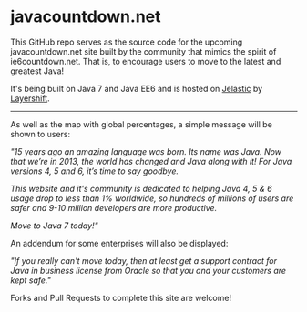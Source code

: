 javacountdown.net
=================

This GitHub repo serves as the source code for the upcoming javacountdown.net site built by the community that 
mimics the spirit of ie6countdown.net. That is, to encourage users to move to the latest and greatest Java! 

It's being built on Java 7 and Java EE6 and is hosted on [Jelastic](http://www.layershift.com/hosting/jelastic-cloud) by [Layershift](http://www.layershift.com/about/why-layershift).

---

As well as the map with global percentages, a simple message will be shown to users:

*"15 years ago an amazing language was born. Its name was Java. Now that we’re in 2013, the world has changed and 
Java along with it! For Java versions 4, 5 and 6, it’s time to say goodbye.*

*This website and it's community is dedicated to helping Java 4, 5 & 6 usage drop to less
than 1% worldwide, so hundreds of millions of users are safer and 9-10 million developers 
are more productive.*

*Move to Java 7 today!"*

An addendum for some enterprises will also be displayed:

*"If you really can't move today, then at least get a support contract for Java in business license from Oracle 
so that you and your customers are kept safe."*

Forks and Pull Requests to complete this site are welcome!
